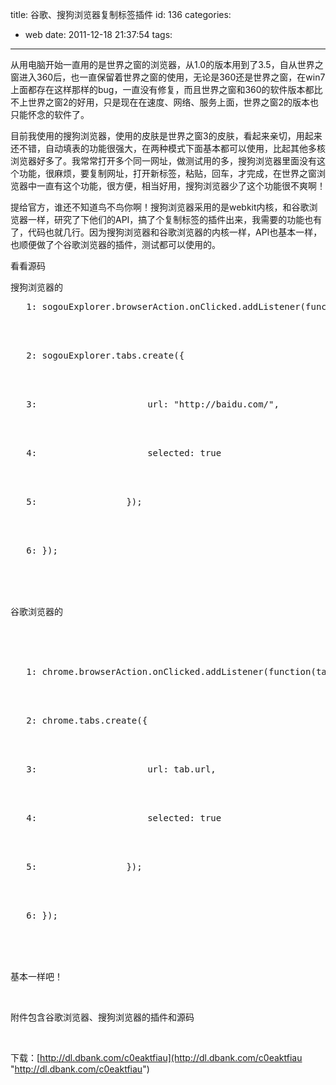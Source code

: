 title: 谷歌、搜狗浏览器复制标签插件
id: 136
categories:
  - web
date: 2011-12-18 21:37:54
tags:
---

从用电脑开始一直用的是世界之窗的浏览器，从1.0的版本用到了3.5，自从世界之窗进入360后，也一直保留着世界之窗的使用，无论是360还是世界之窗，在win7上面都存在这样那样的bug，一直没有修复，而且世界之窗和360的软件版本都比不上世界之窗2的好用，只是现在在速度、网络、服务上面，世界之窗2的版本也只能怀念的软件了。

目前我使用的搜狗浏览器，使用的皮肤是世界之窗3的皮肤，看起来亲切，用起来还不错，自动填表的功能很强大，在两种模式下面基本都可以使用，比起其他多核浏览器好多了。我常常打开多个同一网址，做测试用的多，搜狗浏览器里面没有这个功能，很麻烦，要复制网址，打开新标签，粘贴，回车，才完成，在世界之窗浏览器中一直有这个功能，很方便，相当好用，搜狗浏览器少了这个功能很不爽啊！

提给官方，谁还不知道鸟不鸟你啊！搜狗浏览器采用的是webkit内核，和谷歌浏览器一样，研究了下他们的API，搞了个复制标签的插件出来，我需要的功能也有了，代码也就几行。因为搜狗浏览器和谷歌浏览器的内核一样，API也基本一样，也顺便做了个谷歌浏览器的插件，测试都可以使用的。

看看源码

搜狗浏览器的
<pre><span>   1:</span> sogouExplorer.browserAction.onClicked.addListener(<span>function</span>(tab){</pre>
</br>
</br><pre><span>   2:</span> sogouExplorer.tabs.create({</pre>
</br>
</br><pre><span>   3:</span>                     url: <span>&quot;http://baidu.com/&quot;</span>,</pre>
</br>
</br><pre><span>   4:</span>                     selected: <span>true</span></pre>
</br>
</br><pre><span>   5:</span>                 });</pre>
</br>
</br><pre><span>   6:</span> }); </pre>
</br>
</br>
</br>

谷歌浏览器的

</br>
</br>
</br><pre><span>   1:</span> chrome.browserAction.onClicked.addListener(<span>function</span>(tab){</pre>
</br>
</br><pre><span>   2:</span> chrome.tabs.create({</pre>
</br>
</br><pre><span>   3:</span>                     url: tab.url,</pre>
</br>
</br><pre><span>   4:</span>                     selected: <span>true</span></pre>
</br>
</br><pre><span>   5:</span>                 });</pre>
</br>
</br><pre><span>   6:</span> }); </pre>
</br>
</br>
</br>

基本一样吧！

</br>

附件包含谷歌浏览器、搜狗浏览器的插件和源码

</br>

下载：[http://dl.dbank.com/c0eaktfiau](http://dl.dbank.com/c0eaktfiau "http://dl.dbank.com/c0eaktfiau")